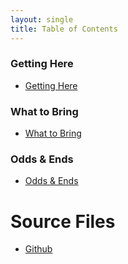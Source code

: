 ```yaml
---
layout: single
title: Table of Contents
---
```


### Getting Here
- [Getting Here](https://rauchb.github.io/RMI-5103/pages/getting-here/)

### What to Bring
- [What to Bring](https://rauchb.github.io/RMI-5103/pages/bring/)

### Odds & Ends
- [Odds & Ends](https://rauchb.github.io/RMI-5103/pages/potpourri/)

# Source Files
- [Github](https://github.com/rauchb/party-faq/)